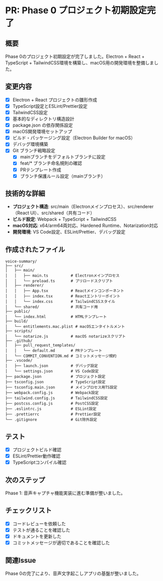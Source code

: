 # PR: Phase 0 プロジェクト初期設定完了

## 概要

Phase 0のプロジェクト初期設定が完了しました。Electron + React + TypeScript + TailwindCSS環境を構築し、macOS用の開発環境を整備しました。

## 変更内容

- [x] Electron + React プロジェクトの雛形作成
- [x] TypeScript設定とESLint/Prettier設定
- [x] TailwindCSS設定
- [x] 基本的なディレクトリ構造設計
- [x] package.json の依存関係設定
- [x] macOS開発環境セットアップ
- [x] ビルド・パッケージング設定（Electron Builder for macOS）
- [x] デバッグ環境構築
- [x] Git ブランチ戦略設定
  - [x] mainブランチをデフォルトブランチに設定
  - [x] feat/\* ブランチ命名規則の確認
  - [x] PRテンプレート作成
  - [x] ブランチ保護ルール設定（mainブランチ）

## 技術的な詳細

- **プロジェクト構造**: src/main（Electronメインプロセス）、src/renderer（React UI）、src/shared（共有コード）
- **ビルド設定**: Webpack + TypeScript + TailwindCSS
- **macOS対応**: x64/arm64両対応、Hardened Runtime、Notarization対応
- **開発環境**: VS Code設定、ESLint/Prettier、デバッグ設定

## 作成されたファイル

```
voice-summary/
├── src/
│   ├── main/
│   │   ├── main.ts          # Electronメインプロセス
│   │   └── preload.ts       # プリロードスクリプト
│   ├── renderer/
│   │   ├── App.tsx          # Reactメインコンポーネント
│   │   ├── index.tsx        # Reactエントリーポイント
│   │   └── index.css        # TailwindCSSスタイル
│   └── shared/              # 共有コード用
├── public/
│   └── index.html           # HTMLテンプレート
├── build/
│   └── entitlements.mac.plist # macOSエンタイトルメント
├── scripts/
│   └── notarize.js          # macOS notarizeスクリプト
├── .github/
│   ├── pull_request_templates/
│   │   └── default.md       # PRテンプレート
│   └── COMMIT_CONVENTION.md # コミットメッセージ規約
├── .vscode/
│   ├── launch.json          # デバッグ設定
│   └── settings.json        # VS Code設定
├── package.json             # プロジェクト設定
├── tsconfig.json            # TypeScript設定
├── tsconfig.main.json       # メインプロセス用TS設定
├── webpack.config.js        # Webpack設定
├── tailwind.config.js       # TailwindCSS設定
├── postcss.config.js        # PostCSS設定
├── .eslintrc.js             # ESLint設定
├── .prettierrc              # Prettier設定
└── .gitignore               # Git除外設定
```

## テスト

- [x] プロジェクトビルド確認
- [x] ESLint/Prettier動作確認
- [x] TypeScriptコンパイル確認

## 次のステップ

Phase 1: 音声キャプチャ機能実装に進む準備が整いました。

## チェックリスト

- [x] コードレビューを依頼した
- [x] テストが通ることを確認した
- [x] ドキュメントを更新した
- [x] コミットメッセージが適切であることを確認した

## 関連Issue

Phase 0の完了により、音声文字起こしアプリの基盤が整いました。
